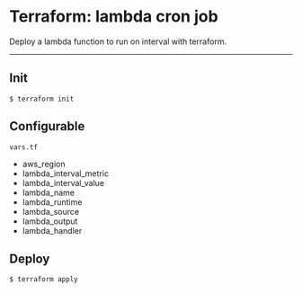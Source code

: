 # Terraform: lambda cron job

Deploy a lambda function to run on interval with terraform.

---

## Init
```
$ terraform init
```

## Configurable

`vars.tf`
- aws_region
- lambda_interval_metric
- lambda_interval_value
- lambda_name
- lambda_runtime
- lambda_source
- lambda_output
- lambda_handler

## Deploy
```
$ terraform apply
```
